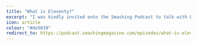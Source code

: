 ```yaml
---
title: "What is Eleventy?"
excerpt: "I was kindly invited onto the Smashing Podcast to talk with Drew McLellan about Eleventy. Follow the link to listen."
icon: article
colour: "#de5039"
redirect_to: https://podcast.smashingmagazine.com/episodes/what-is-eleventy-with-david-darnes
---
```


